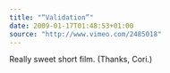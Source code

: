 ```yaml
---
title: "“Validation”"
date: 2009-01-17T01:48:53+01:00
source: "http://www.vimeo.com/2485018"
---
```


Really sweet short film. (Thanks, Cori.)

